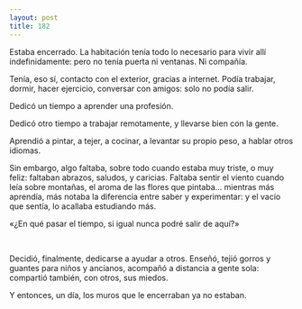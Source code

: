 ```yaml
---
layout: post
title: 182
---
```


Estaba encerrado. La habitación tenía todo lo necesario para vivir allí indefinidamente: pero no tenía puerta ni ventanas. Ni compañía.

Tenía, eso sí, contacto con el exterior, gracias a internet. Podía trabajar, dormir, hacer ejercicio, conversar con amigos: solo no podía salir.

Dedicó un tiempo a aprender una profesión.

Dedicó otro tiempo a trabajar remotamente, y llevarse bien con la gente.

Aprendió a pintar, a tejer, a cocinar, a levantar su propio peso, a hablar otros idiomas.

Sin embargo, algo faltaba, sobre todo cuando estaba muy triste, o muy feliz: faltaban abrazos, saludos, y caricias. Faltaba sentir el viento cuando leía sobre montañas, el aroma de las flores que pintaba... mientras más aprendía, más notaba la diferencia entre saber y experimentar: y el vacío que sentía, lo acallaba estudiando más.

«¿En qué pasar el tiempo, si igual nunca podré salir de aquí?»

                 

Decidió, finalmente, dedicarse a ayudar a otros. Enseñó, tejió gorros y guantes para niños y ancianos, acompañó a distancia a gente sola: compartió también, con otros, sus miedos. 

Y entonces, un día, los muros que le encerraban ya no estaban.
